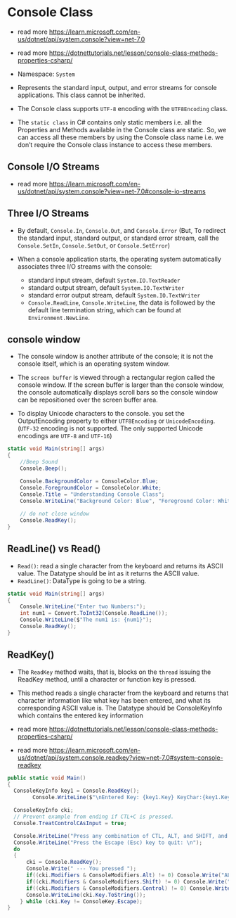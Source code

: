 # Console Class

- read more <https://learn.microsoft.com/en-us/dotnet/api/system.console?view=net-7.0>

- read more <https://dotnettutorials.net/lesson/console-class-methods-properties-csharp/>

- Namespace: `System`

- Represents the standard input, output, and error streams for console applications. This class cannot be inherited.

- The Console class supports `UTF-8` encoding with the `UTF8Encoding` class.

- The `static class` in C# contains only static members i.e. all the Properties and Methods available in the Console class are static. So, we can access all these members by using the Console class name i.e. we don’t require the Console class instance to access these members.

## Console I/O Streams

- read more <https://learn.microsoft.com/en-us/dotnet/api/system.console?view=net-7.0#console-io-streams>

## Three I/O Streams

- By default, `Console.In`, `Console.Out`, and `Console.Error` (But, To redirect the standard input, standard output, or standard error stream, call the `Console.SetIn`, `Console.SetOut`, or `Console.SetError`)

- When a console application starts, the operating system automatically associates three I/O streams with the console:  
  - standard input stream, default `System.IO.TextReader`
  - standard output stream, default `System.IO.TextWriter`
  - standard error output stream, default `System.IO.TextWriter`
  - `Console.ReadLine`, `Console.WriteLine`, the data is followed by the default line termination string, which can be found at `Environment.NewLine`.

## console window

- The console window is another attribute of the console; it is not the console itself, which is an operating system window.

- The `screen buffer` is viewed through a rectangular region called the console window. If the screen buffer is larger than the console window, the console automatically displays scroll bars so the console window can be repositioned over the screen buffer area.

- To display Unicode characters to the console. you set the OutputEncoding property to either `UTF8Encoding` or `UnicodeEncoding`. (`UTF-32` encoding is not supported. The only supported Unicode encodings are `UTF-8` and `UTF-16`)

```c#
static void Main(string[] args)
{
    //Beep Sound
    Console.Beep();

    Console.BackgroundColor = ConsoleColor.Blue;
    Console.ForegroundColor = ConsoleColor.White;
    Console.Title = "Understanding Console Class";
    Console.WriteLine("Background Color: Blue", "Foreground Color: White", "Title: Understanding Console Class");
    
    // do not close window
    Console.ReadKey();
}
```

## ReadLine() vs Read()

- `Read()`: read a single character from the keyboard and returns its ASCII value. The Datatype should be int as it returns the ASCII value.
- `ReadLine()`: DataType is going to be a string.

```c#
static void Main(string[] args)
{
    Console.WriteLine("Enter two Numbers:"); 
    int num1 = Convert.ToInt32(Console.ReadLine());  
    Console.WriteLine($"The num1 is: {num1}");
    Console.ReadKey();
}
```

## ReadKey()

- The `ReadKey` method waits, that is, blocks on the `thread` issuing the ReadKey method, until a character or function key is pressed.

- This method reads a single character from the keyboard and returns that character information like what key has been entered, and what its corresponding ASCII value is. The Datatype should be ConsoleKeyInfo which contains the entered key information

- read more <https://dotnettutorials.net/lesson/console-class-methods-properties-csharp/>

- read more <https://learn.microsoft.com/en-us/dotnet/api/system.console.readkey?view=net-7.0#system-console-readkey>

```c#
public static void Main()
{
  ConsoleKeyInfo key1 = Console.ReadKey();
        Console.WriteLine($"\nEntered Key: {key1.Key} KeyChar:{key1.KeyChar} ASCII:{(int)key1.KeyChar}");

  ConsoleKeyInfo cki;
  // Prevent example from ending if CTL+C is pressed.
  Console.TreatControlCAsInput = true;

  Console.WriteLine("Press any combination of CTL, ALT, and SHIFT, and a console key.");
  Console.WriteLine("Press the Escape (Esc) key to quit: \n");
  do
  {
      cki = Console.ReadKey();
      Console.Write(" --- You pressed ");
      if((cki.Modifiers & ConsoleModifiers.Alt) != 0) Console.Write("ALT+");
      if((cki.Modifiers & ConsoleModifiers.Shift) != 0) Console.Write("SHIFT+");
      if((cki.Modifiers & ConsoleModifiers.Control) != 0) Console.Write("CTL+");
      Console.WriteLine(cki.Key.ToString());
    } while (cki.Key != ConsoleKey.Escape);
}
```
